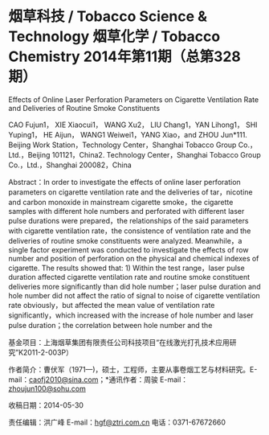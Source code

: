 # 烟草科技 / Tobacco Science & Technology 烟草化学 / Tobacco Chemistry 2014年第11期（总第328期）

Effects of Online Laser Perforation Parameters on Cigarette Ventilation Rate and Deliveries of Routine Smoke Constituents

CAO Fujun1， XIE Xiaocui1， WANG Xu2， LIU Chang1，YAN Lihong1， SHI Yuping1， HE Aijun， WANG1 Weiwei1，YANG Xiao，and ZHOU Jun*111. Beijing Work Station，Technology Center，Shanghai Tobacco Group Co.，Ltd.，Beijing 101121，China2. Technology Center，Shanghai Tobacco Group Co.，Ltd.，Shanghai 200082，China

Abstract：In order to investigate the effects of online laser perforation parameters on cigarette ventilation rate and the deliveries of tar，nicotine and carbon monoxide in mainstream cigarette smoke，the cigarette samples with different hole numbers and perforated with different laser pulse durations were prepared，the relationships of the said parameters with cigarette ventilation rate，the consistence of ventilation rate and the deliveries of routine smoke constituents were analyzed. Meanwhile，a single factor experiment was conducted to investigate the effects of row number and position of perforation on the physical and chemical indexes of cigarette. The results showed that: 1) Within the test range，laser pulse duration affected cigarette ventilation rate and routine smoke constituent deliveries more significantly than did hole number；laser pulse duration and hole number did not affect the ratio of signal to noise of cigarette ventilation rate obviously，but affected the mean value of ventilation rate significantly，which increased with the increase of hole number and laser pulse duration；the correlation between hole number and the

基金项目：上海烟草集团有限责任公司科技项目“在线激光打孔技术应用研究”K2011-2-003P）

作者简介：曹伏军（1971—)，硕士，工程师，主要从事卷烟工艺与材料研究。E-mail：caofj2010@sina.com；*通讯作者：周骏 E-mail：zhoujun100@sohu.com

收稿日期：2014-05-30

责任编辑：洪广峰 E-mail：hgf@ztri.com.cn 电话：0371-67672660